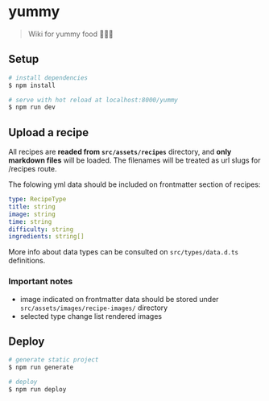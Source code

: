 # yummy

> Wiki for yummy food 🥑🍍😋

## Setup

``` bash
# install dependencies
$ npm install

# serve with hot reload at localhost:8000/yummy
$ npm run dev

```

## Upload a recipe

All recipes are **readed from `src/assets/recipes`** directory, and **only markdown files** will be loaded. The filenames will be treated as url slugs for /recipes route.

The folowing yml data should be included on frontmatter section of recipes:
```yml
type: RecipeType
title: string
image: string
time: string
difficulty: string
ingredients: string[]
```

More info about data types can be consulted on `src/types/data.d.ts` definitions.

### Important notes
* image indicated on frontmatter data should be stored under `src/assets/images/recipe-images/` directory
* selected type change list rendered images


## Deploy

``` bash
# generate static project
$ npm run generate

# deploy
$ npm run deploy

```
